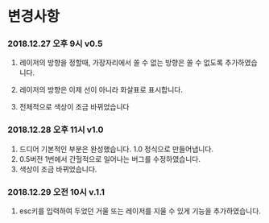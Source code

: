 # 변경사항



### 2018.12.27 오후 9시 v0.5

1. 레이저의 방향을 정할때, 가장자리에서 쏠 수 없는 방향은 쏠 수 없도록 추가하였습니다.

2. 레이저의 방향은 이제 선이 아니라 화살표로 표시합니다.

3. 전체적으로 색상이 조금 바뀌었습니다


### 2018.12.28 오후 11시 v1.0

1. 드디어 기본적인 부분은 완성했습니다. 1.0 정식으로 만들어냅니다.
2. 0.5버전 1번에서 간헐적으로 일어나는 버그를 수정하였습니다.
3. 색상이 조금 바뀌었습니다. 



### 2018.12.29 오전 10시 v.1.1

1. esc키를 입력하여 두었던 거울 또는 레이저를 지울 수 있게 기능을 추가하였습니다.

